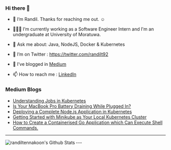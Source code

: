 ### Hi there 👋

- 🔭 I’m Randil. Thanks for reaching me out. ☺️

- 👨🏻‍💻 I’m currently working as a Software Engineer Intern and I'm an undergraduate at University of Moratuwa.

- 💬 Ask me about: Java, NodeJS, Docker & Kubernetes

- 🤔 I’m on Twitter : https://twitter.com/randilt92

- 🌱 I’ve blogged in [Medium](https://medium.com/@randilt) 

- 📫 How to reach me : [LinkedIn](https://lk.linkedin.com/in/randiltennakoon)



### Medium Blogs
<!-- BLOG-POST-LIST:START -->
- [Understanding Jobs in Kubernetes](https://levelup.gitconnected.com/understanding-jobs-in-kubernetes-541614ccd796?source=rss-b2aa6ee0b2d5------2)
- [Is Your MacBook Pro Battery Draining While Plugged In?](https://medium.com/macoclock/is-your-macbook-pro-battery-draining-while-plugged-in-4667373e01f8?source=rss-b2aa6ee0b2d5------2)
- [Deploying a Complete Node.js Application in Kubernetes](https://levelup.gitconnected.com/deploying-a-complete-node-js-application-in-kubernetes-90222481561f?source=rss-b2aa6ee0b2d5------2)
- [Getting Started with Minikube as Your Local Kubernetes Cluster](https://levelup.gitconnected.com/getting-started-with-minikube-as-your-local-kubernetes-cluster-d4eecbb4674e?source=rss-b2aa6ee0b2d5------2)
- [How to Create a Containerised Go Application which Can Execute Shell Commands.](https://levelup.gitconnected.com/how-to-create-a-containerised-go-application-which-can-execute-shell-commands-3677176950f3?source=rss-b2aa6ee0b2d5------2)
<!-- BLOG-POST-LIST:END -->

---
<img align="left" alt="randiltennakoon's Github Stats" src="https://github-readme-stats.codestackr.vercel.app/api?username=randiltennakoon&show_icons=true&hide_border=true" />
---



<!--
**randiltennakoon/randiltennakoon** is a ✨ _special_ ✨ repository because its `README.md` (this file) appears on your GitHub profile.

Here are some ideas to get you started:

- 🔭 I’m currently working on ...
- 🌱 I’m currently learning ...
- 👯 I’m looking to collaborate on ...
- 🤔 I’m looking for help with ...
- 💬 Ask me about ...
- 📫 How to reach me: ...
- 😄 Pronouns: ...
- ⚡ Fun fact: ...
-->
